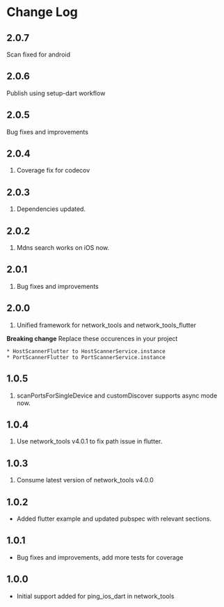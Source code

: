 # Change Log

## 2.0.7
Scan fixed for android

## 2.0.6
Publish using setup-dart workflow

## 2.0.5
Bug fixes and improvements

## 2.0.4
1. Coverage fix for codecov

## 2.0.3
1. Dependencies updated.

## 2.0.2
1. Mdns search works on iOS now.

## 2.0.1
1. Bug fixes and improvements

## 2.0.0
1. Unified framework for network_tools and network_tools_flutter

**Breaking change** Replace these occurences in your project

    * HostScannerFlutter to HostScannerService.instance
    * PortScannerFlutter to PortScannerService.instance


## 1.0.5

1. scanPortsForSingleDevice and customDiscover supports async mode now.

## 1.0.4

1. Use network_tools v4.0.1 to fix path issue in flutter.

## 1.0.3 

1. Consume latest version of network_tools v4.0.0

## 1.0.2

* Added flutter example and updated pubspec with relevant sections.

## 1.0.1

* Bug fixes and improvements, add more tests for coverage

## 1.0.0

* Initial support added for ping_ios_dart in network_tools
